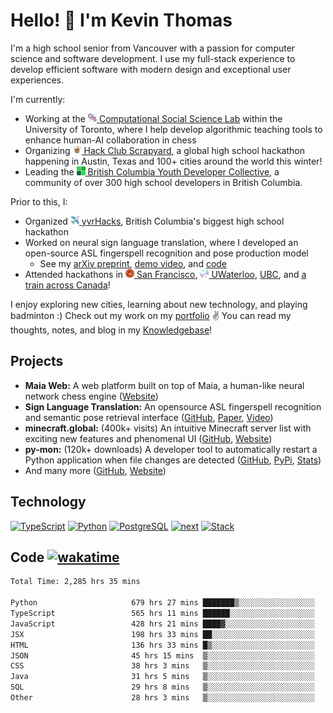 # Hello! 👋 I'm Kevin Thomas

I'm a high school senior from Vancouver with a passion for computer science and software development. I use my full-stack experience to develop efficient software with modern design and exceptional user experiences.

I'm currently:

- Working at the [<img src="https://github.com/kevinjosethomas/kevinjosethomas/blob/main/public/icons/csslab.png?raw=true" width="14" height="14" /> Computational Social Science Lab](https://maiachess.com/) within the University of Toronto, where I help develop algorithmic teaching tools to enhance human-AI collaboration in chess
- Organizing [<img src="https://raw.githubusercontent.com/kevinjosethomas/kevinjosethomas/108355f0abaaaf0f25b6c61e60a776b654345b73/public/icons/scrapyard.svg" width="14" height="14" /> Hack Club Scrapyard](https://scrapyard.hackclub.com/), a global high school hackathon happening in Austin, Texas and 100+ cities around the world this winter!
- Leading the [<img src="https://raw.githubusercontent.com/kevinjosethomas/kevinjosethomas/108355f0abaaaf0f25b6c61e60a776b654345b73/public/icons/bcydc.svg" width="14" height="14" /> British Columbia Youth Developer Collective](https://bcydc.ca/), a community of over 300 high school developers in British Columbia.

Prior to this, I:

- Organized [<img src="https://github.com/kevinjosethomas/kevinjosethomas/blob/main/public/icons/yvrhacks.png?raw=true" width="14" height="14" /> yvrHacks](https://bcydc.ca/program/yvrhacks), British Columbia's biggest high school hackathon
- Worked on neural sign language translation, where I developed an open-source ASL fingerspell recognition and pose production model
  - See my [arXiv preprint](https://arxiv.org/abs/2408.09311), [demo video](https://www.youtube.com/watch?v=uuPxMWQRoXc), and [code](https://github.com/kevinjosethomas/sign-language-processing)
- Attended hackathons in [<img src="https://raw.githubusercontent.com/kevinjosethomas/kevinjosethomas/108355f0abaaaf0f25b6c61e60a776b654345b73/public/icons/summit.svg" width="14" height="14" /> San Francisco](https://www.youtube.com/watch?v=UZEm5lONg7g), [<img src="https://raw.githubusercontent.com/kevinjosethomas/kevinjosethomas/108355f0abaaaf0f25b6c61e60a776b654345b73/public/icons/htn.svg" width="14" height="14" /> UWaterloo](https://devpost.com/software/sign-engine), [UBC](https://devpost.com/software/nutrition-facts), and [a train across Canada](https://youtu.be/hiG3fYq3xUU?t=438)!

I enjoy exploring new cities, learning about new technology, and playing badminton :) Check out my work on my [portfolio](https://kevinjosethomas.com/) ✌️ You can read my thoughts, notes, and blog in my
[Knowledgebase](https://knowledge.kevinjosethomas.com)!

## Projects

- **Maia Web:** A web platform built on top of Maia, a human-like neural network chess engine ([Website](https://maiachess.com/))
- **Sign Language Translation:** An opensource ASL fingerspell recognition and semantic pose retrieval interface ([GitHub](https://github.com/kevinjosethomas/sign-language-processing), [Paper](https://arxiv.org/abs/2408.09311), [Video](https://www.youtube.com/watch?v=uuPxMWQRoXc))
- **minecraft.global:** (400k+ visits) An intuitive Minecraft server list with exciting new features and phenomenal UI ([GitHub](https://github.com/kevinjosethomas?tab=repositories&q=minecraft&type=&language=&sort=), [Website](https://minecraft.global/))
- **py-mon:** (120k+ downloads) A developer tool to automatically restart a Python application when file changes are detected ([GitHub](https://github.com/kevinjosethomas/py-mon), [PyPi](https://pypi.org/project/py-mon/), [Stats](https://pypistats.org/packages/py-mon))
- And many more ([GitHub](https://github.com/kevinjosethomas?tab=repositories), [Website](https://kevinjosethomas.com/work))

## Technology

[![TypeScript](https://github.com/kevinjosethomas/kevinjosethomas/assets/46242684/444b2e5d-659f-41f5-81fe-3abafb75cb6c)](https://kevinjosethomas.com/stack)
[![Python](https://github.com/kevinjosethomas/kevinjosethomas/assets/46242684/34a174c4-54db-4c4e-9842-2324d47cb043)](https://kevinjosethomas.com/stack)
[![PostgreSQL](https://github.com/kevinjosethomas/kevinjosethomas/assets/46242684/46d6de1c-c483-4dc7-ab3a-87763af6fc78)](https://kevinjosethomas.com/stack)
[![next](https://github.com/kevinjosethomas/kevinjosethomas/assets/46242684/bc46bae5-1ad9-42a7-b7a2-427cbde7c994)](https://kevinjosethomas.com/stack)
[![Stack](https://github.com/kevinjosethomas/kevinjosethomas/assets/46242684/0b9b7eeb-8cce-4a56-bffd-3131dd4dd88c)](https://kevinjosethomas.com/stack)

## Code [![wakatime](https://wakatime.com/badge/user/e9d16d74-e01d-4a37-8086-9257e0bde1c2.svg?style=flat-square)](https://wakatime.com/@e9d16d74-e01d-4a37-8086-9257e0bde1c2)

<!--START_SECTION:waka-->

```txt
Total Time: 2,285 hrs 35 mins

Python                     679 hrs 27 mins ███████▒░░░░░░░░░░░░░░░░░   29.37 %
TypeScript                 565 hrs 11 mins ██████░░░░░░░░░░░░░░░░░░░   24.43 %
JavaScript                 428 hrs 21 mins ████▓░░░░░░░░░░░░░░░░░░░░   18.51 %
JSX                        198 hrs 33 mins ██░░░░░░░░░░░░░░░░░░░░░░░   08.58 %
HTML                       136 hrs 33 mins █▒░░░░░░░░░░░░░░░░░░░░░░░   05.90 %
JSON                       45 hrs 15 mins  ▒░░░░░░░░░░░░░░░░░░░░░░░░   01.96 %
CSS                        38 hrs 3 mins   ▒░░░░░░░░░░░░░░░░░░░░░░░░   01.65 %
Java                       31 hrs 5 mins   ▒░░░░░░░░░░░░░░░░░░░░░░░░   01.34 %
SQL                        29 hrs 8 mins   ▒░░░░░░░░░░░░░░░░░░░░░░░░   01.26 %
Other                      28 hrs 3 mins   ▒░░░░░░░░░░░░░░░░░░░░░░░░   01.21 %
```

<!--END_SECTION:waka-->
